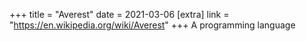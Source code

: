 +++
title = "Averest"
date = 2021-03-06
[extra]
link = "https://en.wikipedia.org/wiki/Averest"
+++
A programming language

